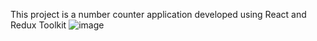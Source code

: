 This project is a number counter application developed using React and Redux Toolkit
![image](https://github.com/user-attachments/assets/4c954860-1b8a-40f8-9ca8-e289fcf56b85)

